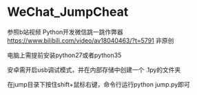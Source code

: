 # WeChat_JumpCheat

参照b站视频 
Python开发微信跳一跳作弊器 
https://www.bilibili.com/video/av18040463/?t=5791
非原创

电脑上需提前安装python27或者python35

安卓需开启usb调试模式，并在内部存储中创建一个 .1py的文件夹

在jump目录下按住shift+鼠标右键，命令行运行python jump.py即可 
